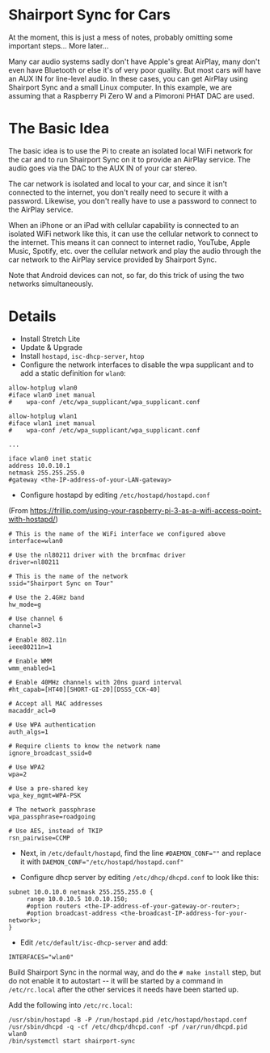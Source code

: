 # Shairport Sync for Cars

At the moment, this is just a mess of notes, probably omitting some important steps... More later...

Many car audio systems sadly don't have Apple's great AirPlay, many don't even have Bluetooth or else it's of very poor quality. 
But most cars *will* have an AUX IN for line-level audio. In these cases, you can get AirPlay using Shairport Sync and a small
Linux computer. In this example, we are assuming that a Raspberry Pi Zero W and a Pimoroni PHAT DAC are used.

The Basic Idea
=====
The basic idea is to use the Pi to create an isolated local WiFi network for the car and to run Shairport Sync on it to provide an AirPlay service. The audio goes via the DAC to the AUX IN of your car stereo.

The car network is isolated and local to your car, and since it isn't connected to the internet, you don't really need to secure it with a password. Likewise, you don't really have to use a password to connect to the AirPlay service.

When an iPhone or an iPad with cellular capability is connected to an isolated WiFi network like this, it can use the cellular network to connect to the internet.
This means it can connect to internet radio, YouTube, Apple Music, Spotify, etc. over the cellular network and play the audio through the car network to the AirPlay service provided by Shairport Sync.

Note that Android devices can not, so far, do this trick of using the two networks simultaneously.

Details
=====
* Install Stretch Lite
* Update & Upgrade
* Install `hostapd`, `isc-dhcp-server`, `htop`
* Configure the network interfaces to disable the wpa supplicant and to add a static definition for `wlan0`:
```
allow-hotplug wlan0
#iface wlan0 inet manual
#    wpa-conf /etc/wpa_supplicant/wpa_supplicant.conf

allow-hotplug wlan1
#iface wlan1 inet manual
#    wpa-conf /etc/wpa_supplicant/wpa_supplicant.conf

...

iface wlan0 inet static
address 10.0.10.1
netmask 255.255.255.0
#gateway <the-IP-address-of-your-LAN-gateway>
```
* Configure hostapd by editing `/etc/hostapd/hostapd.conf`

(From https://frillip.com/using-your-raspberry-pi-3-as-a-wifi-access-point-with-hostapd/)
```
# This is the name of the WiFi interface we configured above
interface=wlan0

# Use the nl80211 driver with the brcmfmac driver
driver=nl80211

# This is the name of the network
ssid="Shairport Sync on Tour"

# Use the 2.4GHz band
hw_mode=g

# Use channel 6
channel=3

# Enable 802.11n
ieee80211n=1

# Enable WMM
wmm_enabled=1

# Enable 40MHz channels with 20ns guard interval
#ht_capab=[HT40][SHORT-GI-20][DSSS_CCK-40]

# Accept all MAC addresses
macaddr_acl=0

# Use WPA authentication
auth_algs=1

# Require clients to know the network name
ignore_broadcast_ssid=0

# Use WPA2
wpa=2

# Use a pre-shared key
wpa_key_mgmt=WPA-PSK

# The network passphrase
wpa_passphrase=roadgoing

# Use AES, instead of TKIP
rsn_pairwise=CCMP
```

* Next, in `/etc/default/hostapd`, find the line `#DAEMON_CONF=""` and replace it with `DAEMON_CONF="/etc/hostapd/hostapd.conf"`

* Configure dhcp server by editing `/etc/dhcp/dhcpd.conf` to look like this:

```
subnet 10.0.10.0 netmask 255.255.255.0 {
     range 10.0.10.5 10.0.10.150;
     #option routers <the-IP-address-of-your-gateway-or-router>;
     #option broadcast-address <the-broadcast-IP-address-for-your-network>;
}
```

* Edit `/etc/default/isc-dhcp-server` and add:
```
INTERFACES="wlan0"
```

Build Shairport Sync in the normal way, and do the `# make install` step, but do not enable it to autostart --
it will be started by a command in `/etc/rc.local` after the other services it needs have been started up.

Add the following into `/etc/rc.local`:

```
/usr/sbin/hostapd -B -P /run/hostapd.pid /etc/hostapd/hostapd.conf
/usr/sbin/dhcpd -q -cf /etc/dhcp/dhcpd.conf -pf /var/run/dhcpd.pid wlan0
/bin/systemctl start shairport-sync
```
